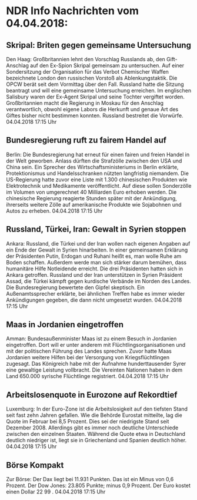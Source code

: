 # NDR Info Nachrichten vom 04.04.2018:


## Skripal: Briten gegen gemeinsame Untersuchung
Den Haag:        Großbritannien lehnt den Vorschlag Russlands ab, den Gift-Anschlag auf den Ex-Spion Skripal  gemeinsam zu untersuchen. Auf einer Sondersitzung der Organisation für das Verbot Chemischer Waffen bezeichnete London den russischen Vorstoß als Ablenkungstaktik. Die OPCW berät seit dem Vormittag über den Fall. Russland hatte die Sitzung beantragt und will eine gemeinsame Untersuchung erreichen. Im englischen Salisbury waren der Ex-Agent Skripal und seine Tochter vergiftet worden. Großbritannien macht die Regierung in Moskau für den Anschlag verantwortlich, obwohl eigene Labors die Herkunft und genaue Art des Giftes bisher nicht bestimmen konnten. Russland bestreitet die Vorwürfe. 04.04.2018 17:15 Uhr 

## Bundesregierung ruft zu fairem Handel auf
Berlin: Die Bundesregierung hat erneut für einen fairen und freien Handel in der Welt geworben. Anlass dürften die Strafzölle zwischen den USA und China sein. Ein Sprecher des Wirtschaftsministeriums in Berlin erklärte, Protektionismus und Handelsschranken nützten langfristig niemandem. Die US-Regierung hatte zuvor eine Liste mit 1.300 chinesischen Produkten wie Elektrotechnik und Medikamente veröffentlicht. Auf diese sollen Sonderzölle im Volumen von umgerechnet 40 Milliarden Euro erhoben werden. Die chinesische Regierung reagierte Stunden später mit der Ankündigung, ihrerseits weitere Zölle auf amerikanische Produkte wie Sojabohnen und Autos zu erheben. 04.04.2018 17:15 Uhr 

## Russland, Türkei, Iran: Gewalt in Syrien stoppen
Ankara:	Russland, die Türkei und der Iran wollen nach eigenen Angaben auf ein Ende der Gewalt in Syrien hinarbeiten. In einer gemeinsamen Erklärung der Präsidenten Putin, Erdogan und Ruhani heißt es, man wolle Ruhe am Boden schaffen. Außerdem werde man sich stärker darum bemühen, dass humanitäre Hilfe Notleidende erreicht. Die drei Präsidenten hatten sich in Ankara getroffen. Russland und der Iran unterstützen in Syrien Präsident Assad, die Türkei kämpft gegen kurdische Verbände im Norden des Landes. Die Bundesregierung bewertete den Gipfel skeptisch. Ein Außenamtssprecher erklärte, bei ähnlichen Treffen habe es immer wieder Ankündigungen gegeben, die dann nicht umgesetzt wurden. 04.04.2018 17:15 Uhr 

## Maas in Jordanien eingetroffen
Amman: 	Bundesaußenminister Maas ist zu einem Besuch in Jordanien eingetroffen. Dort will er unter anderem mit Flüchtlingsorganisationen und mit der politischen Führung des Landes sprechen. Zuvor hatte Maas Jordanien weitere Hilfen bei der Versorgung von Kriegsflüchtlingen zugesagt. Das Königreich habe mit der Aufnahme hunderttausender Syrer eine gewaltige Leistung vollbracht. Die Vereinten Nationen haben in dem Land 650.000 syrische Flüchtlinge registriert. 04.04.2018 17:15 Uhr 

## Arbeitslosenquote in Eurozone auf Rekordtief
Luxemburg: In der Euro-Zone ist die Arbeitslosigkeit auf den tiefsten Stand seit fast zehn Jahren gefallen. Wie die Behörde Eurostat mitteilte, lag die Quote im Februar bei 8,5 Prozent. Dies sei der niedrigste Stand seit Dezember 2008. Allerdings gibt es immer noch deutliche Unterschiede zwischen den einzelnen Staaten. Während die Quote etwa in Deutschland deutlich niedriger ist, liegt sie in Griechenland und Spanien deutlich höher. 04.04.2018 17:15 Uhr 

## Börse Kompakt
Zur Börse: Der Dax liegt bei  11.931  Punkten. Das ist ein Minus von  0,6  Prozent. Der Dow Jones:  23.805  Punkte; minus  0,9  Prozent. Der Euro kostet einen Dollar  22 99 . 04.04.2018 17:15 Uhr 

